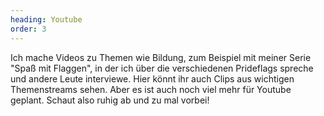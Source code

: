 ```yaml
---
heading: Youtube
order: 3
---
```

Ich mache Videos zu Themen wie Bildung, zum Beispiel mit meiner Serie "Spaß mit Flaggen", in der ich über die verschiedenen Prideflags  spreche und andere Leute interviewe. Hier könnt ihr auch Clips aus wichtigen Themenstreams sehen.
Aber es ist auch noch viel mehr für Youtube geplant.
Schaut also ruhig ab und zu mal vorbei!

